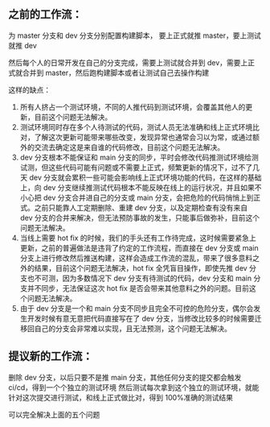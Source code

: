 ## 之前的工作流：

为 master 分支和 dev 分支分别配置构建脚本，
要上正式就推 master，要上测试就推 dev

然后每个人的日常开发在自己的分支完成，需要上测试就合并到 dev，需要上正式就合并到 master，然后跑构建脚本或者让测试自己去操作构建

这样的缺点：

1. 所有人挤占一个测试环境，不同的人推代码到测试环境，会覆盖其他人的更新，目前这个问题无法解决。
2. 测试环境同时存在多个人待测试的代码，测试人员无法准确和线上正式环境比对，了解这次更新可能带来哪些改变，发现异常也通常会习以为常，或通过额外的交流去确定这是来自谁的代码修改，目前这个问题无法解决。
3. dev 分支根本不能保证和 main 分支的同步，平时会修改代码推测试环境给测试测，但这些代码可能有问题或不需要上正式，频繁更新的情况下，过不了几天 dev 分支就会累积一些可能会影响线上正式环境功能的代码，在这样的基础上，向 dev 分支继续推测试代码根本不能反映在线上的运行状况，并且如果不小心把 dev 分支合并进自己的分支或 main 分支，会把危险的代码悄悄上到正式。之前只能靠人工定期删除、重建 dev 分支，以及定期检查有没有来自 dev 分支的合并来解决，但无法预防事故的发生，只能事后做弥补，目前这个问题无法解决。
4. 当线上需要 hot fix 的时候，我们的手头还有工作待完成，这时候需要紧急上更新，之前的普遍做法是违背了约定的工作流程，而直接在 dev 分支或 main 分支上进行修改然后推送构建，这样会造成工作流的混乱，带来了很多意料之外的结果，目前这个问题无法解决，hot fix 全凭盲目操作，即使先推 dev 分支也不可测，因为多数情况下 dev 分支有待测试的代码，dev 分支和 main 分支并不同步，无法保证这次 hot fix 是否会带来其他意料之外的问题。目前这个问题无法解决。
5. 由于 dev 分支是一个和 main 分支不同步且完全不可控的危险分支，偶尔会发生开发时候有意无意把代码直接写在了 dev 分支，当修改比较多的时候需要迁移回自己的分支会非常难以实现，且无法预测，这个问题无法解决。

## 提议新的工作流：

删除 dev 分支，以后只要不是推 main 分支，其他任何分支的提交都会触发 ci/cd，得到一个个独立的测试环境
然后测试每次拿到这个独立的测试环境，就能针对这次提交进行测试，和线上正式做比对，得到 100%准确的测试结果

可以完全解决上面的五个问题
